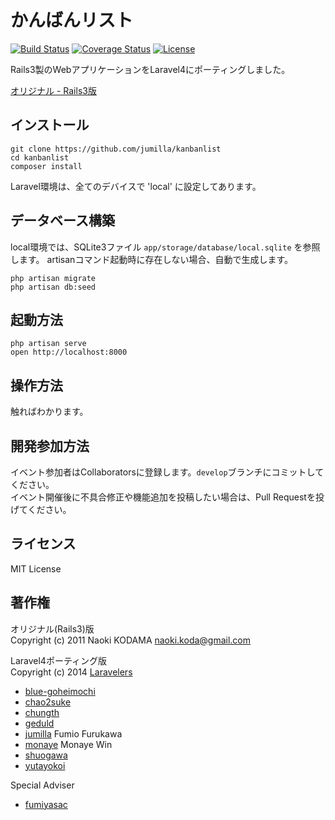 # かんばんリスト

[![Build Status](https://travis-ci.org/jumilla/kanbanlist.svg?branch=master)](https://travis-ci.org/jumilla/kanbanlist)
[![Coverage Status](https://coveralls.io/repos/jumilla/kanbanlist/badge.png?branch=master)](https://coveralls.io/r/jumilla/kanbanlist?branch=master)
[![License](http://img.shields.io/:license-mit-blue.svg)](http://doge.mit-license.org)

Rails3製のWebアプリケーションをLaravel4にポーティングしました。

[オリジナル - Rails3版](https://github.com/volpe28v/kanban-list)

## インストール

```
git clone https://github.com/jumilla/kanbanlist
cd kanbanlist
composer install
```

Laravel環境は、全てのデバイスで 'local' に設定してあります。

## データベース構築

local環境では、SQLite3ファイル `app/storage/database/local.sqlite` を参照します。
artisanコマンド起動時に存在しない場合、自動で生成します。

```
php artisan migrate
php artisan db:seed
```

## 起動方法

```
php artisan serve
open http://localhost:8000
```

## 操作方法

触ればわかります。

## 開発参加方法

イベント参加者はCollaboratorsに登録します。`develop`ブランチにコミットしてください。  
イベント開催後に不具合修正や機能追加を投稿したい場合は、Pull Requestを投げてください。  

## ライセンス

MIT License

## 著作権

オリジナル(Rails3)版  
Copyright (c) 2011 Naoki KODAMA naoki.koda@gmail.com

Laravel4ポーティング版  
Copyright (c) 2014 [Laravelers](http://laravel.tokyo)
* [blue-goheimochi](http://github.com/blue-goheimochi)
* [chao2suke](http://github.com/chao2suke)
* [chungth](http://github.com/chungth)
* [geduld](http://github.com/geduld)
* [jumilla](http://github.com/jumilla) Fumio Furukawa
* [monaye](http://github.com/monaye) Monaye Win
* [shuogawa](http://github.com/shuogawa)
* [yutayokoi](http://github.com/yutayokoi)

Special Adviser
* [fumiyasac](http://github.com/fumiyasac)
